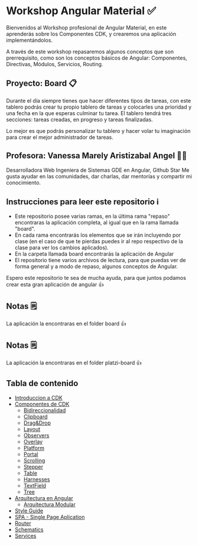 # Workshop Angular Material ✅

Bienvenidos al Workshop profesional de Angular Material, en este aprenderás sobre los Componentes CDK, y crearemos una aplicación implementándolos.

A través de este workshop repasaremos algunos conceptos que son prerrequisito, como son los conceptos básicos de Angular: Componentes, Directivas, Módulos, Servicios, Routing.

## Proyecto: Board 📋

Durante el día siempre tienes que hacer diferentes tipos de tareas, con este tablero podrás crear tu propio tablero de tareas y colocarles una prioridad y una fecha en la que esperas culminar tu tarea. El tablero tendrá tres secciones: tareas creadas, en progreso y tareas finalizadas.

Lo mejor es que podrás personalizar tu tablero y hacer volar tu imaginación para crear el mejor administrador de tareas.

## Profesora: Vanessa Marely Aristizabal Angel 👩‍💻
Desarrolladora Web
Ingeniera de Sistemas
GDE en Angular, Github Star
Me gusta ayudar en las comunidades, dar charlas, dar mentorías y compartir mi conocimiento. 

## Instrucciones para leer este repositorio ℹ️
- Este repositorio posee varias ramas, en la última rama "repaso" encontraras la aplicación completa, al igual que en la rama llamada "board".
- En cada rama encontrarás los elementos que se irán incluyendo por clase (en el caso de que te pierdas puedes ir al repo respectivo de la clase para ver los cambios aplicados).
- En la carpeta llamada board encontrarás la aplicación de Angular
- El repositorio tiene varios archivos de lectura, para que puedas ver de forma general y a modo de repaso, algunos conceptos de Angular.

Espero este repositorio te sea de mucha ayuda, para que juntos podamos crear esta gran aplicación de angular 👍

## Notas 🗒️

La aplicación la encontraras en el folder board 👍

## Notas 🗒️

La aplicación la encontraras en el folder platzi-board 👍

## Tabla de contenido

- [Introduccion a CDK](cdk.md)
- [Componentes de CDK](components-cdk.md)
  - [Bidireccionalidad](components-cdk.md#Bidireccionalidad)
  - [Clipboard](components-cdk.md#Clipboard)
  - [Drag&Drop](components-cdk.md#Drag&Drop)
  - [Layout](components-cdk.md#Layout)
  - [Observers](components-cdk.md#Observers)
  - [Overlay](components-cdk.md#Overlay)
  - [Platform](components-cdk.md#Platform)
  - [Portal](components-cdk.md#Portal)
  - [Scrolling](components-cdk.md#Scrolling)
  - [Stepper](components-cdk.md#Stepper)
  - [Table](components-cdk.md#Table)
  - [Harnesses](components-cdk.md#Harnesses)
  - [TextField](components-cdk.md#TextField)
  - [Tree](components-cdk.md#Tree)
- [Arquitectura en Angular](architecture.md)
  - [Arquitectura Modular](architecture.md#Arquitectura%Modular)
- [Style Guide](architecture.md#Style%Guide)
- [SPA - Single Page Aplication](spa.md)
- [Router](routing.md)
- [Schematics](schematics.md)
- [Services](services.md)


